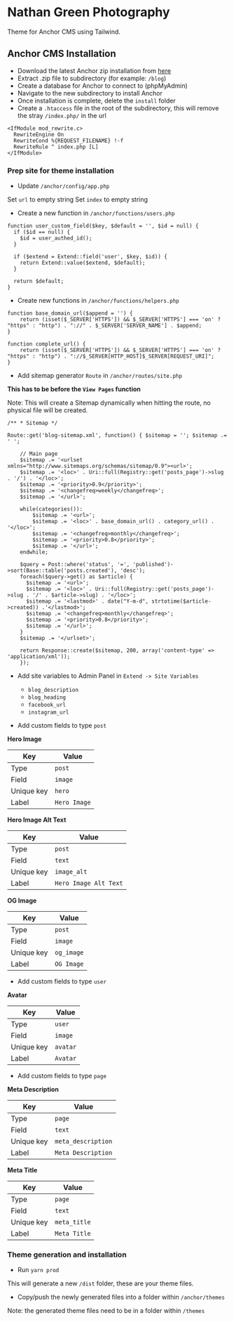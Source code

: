 # Nathan Green Photography

Theme for Anchor CMS using Tailwind.

## Anchor CMS Installation

- Download the latest Anchor zip installation from [here]('https://anchorcms.com/download')
- Extract .zip file to subdirectory (for example: `/blog`)
- Create a database for Anchor to connect to (phpMyAdmin)
- Navigate to the new subdirectory to install Anchor
- Once installation is complete, delete the `install` folder
- Create a `.htaccess` file in the root of the subdirectory, this will remove the stray `/index.php/` in the url

```
<IfModule mod_rewrite.c>
  RewriteEngine On
  RewriteCond %{REQUEST_FILENAME} !-f
  RewriteRule ^ index.php [L]
</IfModule>
```

### Prep site for theme installation

- Update `/anchor/config/app.php`

Set `url` to empty string
Set `index` to empty string

- Create a new function in `/anchor/functions/users.php`

```
function user_custom_field($key, $default = '', $id = null) {
  if ($id == null) {
    $id = user_authed_id();
  }

  if ($extend = Extend::field('user', $key, $id)) {
    return Extend::value($extend, $default);
  }

  return $default;
}
```

- Create new functions in `/anchor/functions/helpers.php`

```
function base_domain_url($append = '') {
    return (isset($_SERVER['HTTPS']) && $_SERVER['HTTPS'] === 'on' ? "https" : "http") . "://" . $_SERVER['SERVER_NAME'] . $append;
}

function complete_url() {
    return (isset($_SERVER['HTTPS']) && $_SERVER['HTTPS'] === 'on' ? "https" : "http") . "://$_SERVER[HTTP_HOST]$_SERVER[REQUEST_URI]";
}
```

- Add sitemap generator `Route` in `/anchor/routes/site.php`

**This has to be before the `View Pages` function**

Note: This will create a Sitemap dynamically when hitting the route, no physical file will be created.

```
/** * Sitemap */

Route::get('blog-sitemap.xml', function() { $sitemap = ''; $sitemap .= ' ';

    // Main page
    $sitemap .= '<urlset xmlns="http://www.sitemaps.org/schemas/sitemap/0.9"><url>';
    $sitemap .= '<loc>' . Uri::full(Registry::get('posts_page')->slug . '/') . '</loc>';
    $sitemap .= '<priority>0.9</priority>';
    $sitemap .= '<changefreq>weekly</changefreq>';
    $sitemap .= '</url>';

    while(categories()):
        $sitemap .= '<url>';
        $sitemap .= '<loc>' . base_domain_url() . category_url() . '</loc>';
        $sitemap .= '<changefreq>monthly</changefreq>';
        $sitemap .= '<priority>0.8</priority>';
        $sitemap .= '</url>';
    endwhile;

    $query = Post::where('status', '=', 'published')->sort(Base::table('posts.created'), 'desc');
    foreach($query->get() as $article) {
      $sitemap .= '<url>';
      $sitemap .= '<loc>' . Uri::full(Registry::get('posts_page')->slug . '/' . $article->slug) . '</loc>';
      $sitemap .= '<lastmod>' . date("Y-m-d", strtotime($article->created)) .'</lastmod>';
      $sitemap .= '<changefreq>monthly</changefreq>';
      $sitemap .= '<priority>0.8</priority>';
      $sitemap .= '</url>';
    }
    $sitemap .= '</urlset>';

    return Response::create($sitemap, 200, array('content-type' => 'application/xml'));
    });
```

- Add site variables to Admin Panel in `Extend -> Site Variables`

  - `blog_description`
  - `blog_heading`
  - `facebook_url`
  - `instagram_url`

- Add custom fields to type `post`

**Hero Image**

| Key        | Value        |
| ---------- | ------------ |
| Type       | `post`       |
| Field      | `image`      |
| Unique key | `hero`       |
| Label      | `Hero Image` |

**Hero Image Alt Text**

| Key        | Value                 |
| ---------- | --------------------- |
| Type       | `post`                |
| Field      | `text`                |
| Unique key | `image_alt`           |
| Label      | `Hero Image Alt Text` |

**OG Image**

| Key        | Value      |
| ---------- | ---------- |
| Type       | `post`     |
| Field      | `image`    |
| Unique key | `og_image` |
| Label      | `OG Image` |

- Add custom fields to type `user`

**Avatar**

| Key        | Value    |
| ---------- | -------- |
| Type       | `user`   |
| Field      | `image`  |
| Unique key | `avatar` |
| Label      | `Avatar` |

- Add custom fields to type `page`

**Meta Description**

| Key        | Value              |
| ---------- | ------------------ |
| Type       | `page`             |
| Field      | `text`             |
| Unique key | `meta_description` |
| Label      | `Meta Description` |

**Meta Title**

| Key        | Value        |
| ---------- | ------------ |
| Type       | `page`       |
| Field      | `text`       |
| Unique key | `meta_title` |
| Label      | `Meta Title` |

### Theme generation and installation

- Run `yarn prod`

This will generate a new `/dist` folder, these are your theme files.

- Copy/push the newly generated files into a folder within `/anchor/themes`

Note: the generated theme files need to be in a folder within `/themes`
